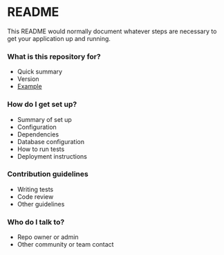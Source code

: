# README #

This README would normally document whatever steps are necessary to get your application up and running.

### What is this repository for? ###

* Quick summary
* Version
* [Example](https://github.com/justintv/Twitch-API/blob/master/v3_resources/streams.md)

### How do I get set up? ###

* Summary of set up
* Configuration
* Dependencies
* Database configuration
* How to run tests
* Deployment instructions

### Contribution guidelines ###

* Writing tests
* Code review
* Other guidelines

### Who do I talk to? ###

* Repo owner or admin
* Other community or team contact